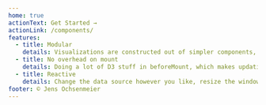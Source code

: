 ```yaml
---
home: true
actionText: Get Started →
actionLink: /components/
features:
  - title: Modular
    details: Visualizations are constructed out of simpler components, which are again constructed out of even simpler components. A nice component hierarchy.
  - title: No overhead on mount
    details: Doing a lot of D3 stuff in beforeMount, which makes updating data really ugly? Vue Data Components avoids that.
  - title: Reactive
    details: Change the data source however you like, resize the window. No problem.
footer: © Jens Ochsenmeier
---
```

